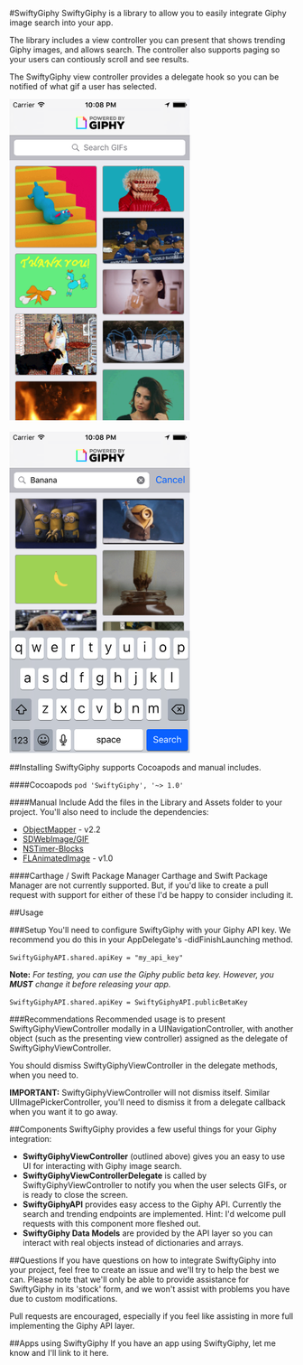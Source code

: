 #SwiftyGiphy
SwiftyGiphy is a library to allow you to easily integrate Giphy image search into your app.

The library includes a view controller you can present that shows trending Giphy images, and allows search. The controller also supports paging so your users can contiously scroll and see results.

The SwiftyGiphy view controller provides a delegate hook so you can be notified of what gif a user has selected.

<img src="https://github.com/52inc/SwiftyGiphy/blob/master/Screenshots/TrendingScreenshot.png?raw=true" width=320/>
<br/>
<br/>
<img src="https://github.com/52inc/SwiftyGiphy/blob/master/Screenshots/SearchScreenshot.png?raw=true" width=320/>

##Installing
SwiftyGiphy supports Cocoapods and manual includes.

####Cocoapods
`pod 'SwiftyGiphy', '~> 1.0'`

####Manual Include
Add the files in the Library and Assets folder to your project. You'll also need to include the dependencies:

* [ObjectMapper](https://github.com/Hearst-DD/ObjectMapper) - v2.2
* [SDWebImage/GIF](https://github.com/rs/SDWebImage)
* [NSTimer-Blocks](https://github.com/jivadevoe/NSTimer-Blocks)
* [FLAnimatedImage](https://github.com/Flipboard/FLAnimatedImage) - v1.0

####Carthage / Swift Package Manager
Carthage and Swift Package Manager are not currently supported. But, if you'd like to create a pull request with support for either of these I'd be happy to consider including it.

##Usage

###Setup
You'll need to configure SwiftyGiphy with your Giphy API key. We recommend you do this in your AppDelegate's -didFinishLaunching method.

`SwiftyGiphyAPI.shared.apiKey = "my_api_key"`

**Note:** _For testing, you can use the Giphy public beta key. However, you **MUST** change it before releasing your app._

`SwiftyGiphyAPI.shared.apiKey = SwiftyGiphyAPI.publicBetaKey`

###Recommendations
Recommended usage is to present SwiftyGiphyViewController modally in a UINavigationController, with another object (such as the presenting view controller) assigned as the delegate of SwiftyGiphyViewController.

You should dismiss SwiftyGiphyViewController in the delegate methods, when you need to.

**IMPORTANT:** SwiftyGiphyViewController will not dismiss itself. Similar UIImagePickerController, you'll need to dismiss it from a delegate callback when you want it to go away.

##Components
SwiftyGiphy provides a few useful things for your Giphy integration:

* **SwiftyGiphyViewController** (outlined above) gives you an easy to use UI for interacting with Giphy image search.
* **SwiftyGiphyViewControllerDelegate** is called by SwiftyGiphyViewController to notify you when the user selects GIFs, or is ready to close the screen.
* **SwiftyGiphyAPI** provides easy access to the Giphy API. Currently the search and trending endpoints are implemented. Hint: I'd welcome pull requests with this component more fleshed out.
* **SwiftyGiphy Data Models** are provided by the API layer so you can interact with real objects instead of dictionaries and arrays.

##Questions
If you have questions on how to integrate SwiftyGiphy into your project, feel free to create an issue and we'll try to help the best we can. Please note that we'll only be able to provide assistance for SwiftyGiphy in its 'stock' form, and we won't assist with problems you have due to custom modifications.

Pull requests are encouraged, especially if you feel like assisting in more full implementing the Giphy API layer.

##Apps using SwiftyGiphy
If you have an app using SwiftyGiphy, let me know and I'll link to it here.